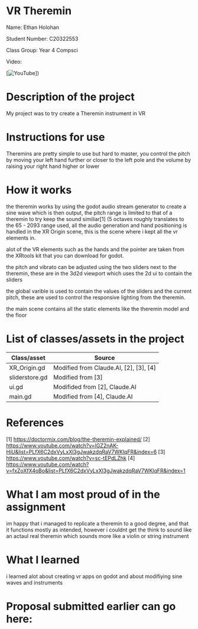 # VR Theremin

Name: Ethan Holohan

Student Number: C20322553

Class Group: Year 4 Compsci

Video:

[![YouTube]([https://www.youtube.com/watch?v=J2kHSSFA4NU])])

# Description of the project

My project was to try create a Theremin instrument in VR

# Instructions for use

Theremins are pretty simple to use but hard to master, you control the pitch by moving your left hand further or closer to the left pole and the volume by raising your right hand higher or lower

# How it works

the theremin works by using the godot audio stream generator to create a sine wave which is then output, the pitch range is limited to that of a theremin to try keep the sound similiar[1] (5 octaves roughly translates to the 65 - 2093 range used, all the audio generation and hand positioning is handled in the XR Origin scene, this is the scene where i kept all the vr elements in.

alot of the VR elements such as the hands and the pointer are taken from the XRtools kit that you can download for godot.

the pitch and vibrato can be adjusted using the two sliders next to the theremin, these are in the 3d2d viewport which uses the 2d ui to contain the sliders

the global varible is used to contain the values of the sliders and the current pitch, these are used to control the responsive lighting from the theremin.

the main scene contains all the static elements like the theremin model and the floor


# List of classes/assets in the project

| Class/asset | Source |
|-----------|-----------|
| XR_Origin.gd | Modified from Claude.AI, [2], [3], [4]|
| sliderstore.gd | Modified from [3] |
| ui.gd | Modifided from [2], Claude.AI |
| main.gd | Modified from [4], Claude.AI |

# References
[1] https://doctormix.com/blog/the-theremin-explained/
[2] https://www.youtube.com/watch?v=lGZ2nAK-HiU&list=PLfX6C2dxVyLxXl3gJwakzdqRaV7WKlqFR&index=6
[3] https://www.youtube.com/watch?v=sc-tEPdLZhk
[4] https://www.youtube.com/watch?v=fxZoXfX4oBo&list=PLfX6C2dxVyLxXl3gJwakzdqRaV7WKlqFR&index=1


# What I am most proud of in the assignment

im happy that i managed to replicate a theremin to a good degree, and that it functions mostly as intended, however i couldnt get the think to sound like an actaul real theremin which sounds more like a violin or string instrument 

# What I learned

i learned alot about creating vr apps on godot and about modifiying sine waves and instruments 

# Proposal submitted earlier can go here:


